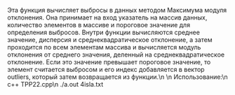 Эта функция вычисляет выбросы в данных методом Максимума модуля отклонения. Она принимает на вход указатель на массив данных, количество элементов в массиве и пороговое значение для определения выбросов. Внутри функции вычисляются среднее значение, дисперсия и среднеквадратическое отклонение, а затем проходится по всем элементам массива и вычисляется модуль отклонения от среднего значения, деленный на среднеквадратическое отклонение. Если это значение превышает пороговое значение, то элемент считается выбросом и его индекс добавляется в вектор outliers, который затем возвращается из функции.\n
\n
Использование:\n
c++ TPP22.cpp\n
./a.out 4isla.txt 